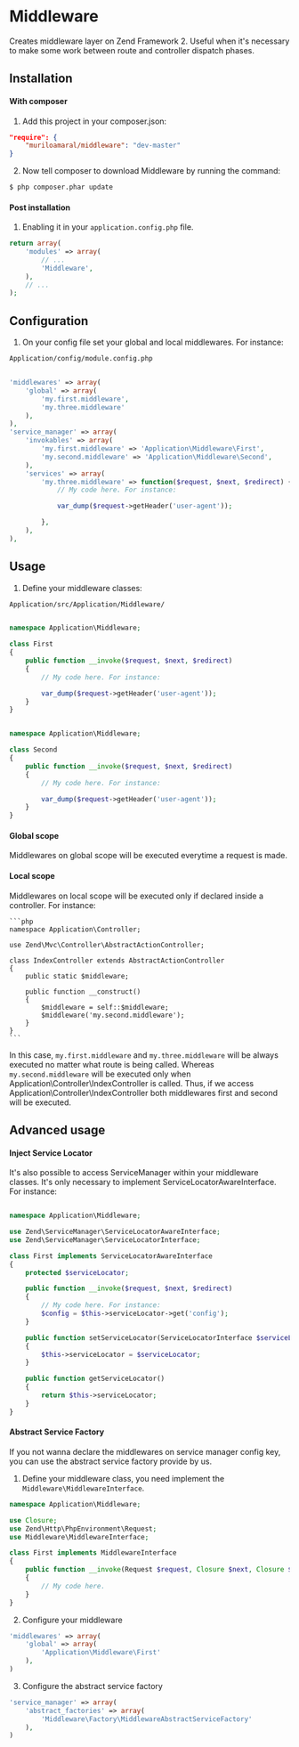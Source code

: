 Middleware
============

Creates middleware layer on Zend Framework 2. Useful when it's necessary to make some work
between route and controller dispatch phases.


Installation
------------

#### With composer

1. Add this project in your composer.json:


```json
"require": {
    "muriloamaral/middleware": "dev-master"
}
```


2. Now tell composer to download Middleware by running the command:


```bash
$ php composer.phar update
```


#### Post installation

1. Enabling it in your `application.config.php` file.



```php
return array(
    'modules' => array(
        // ...
        'Middleware',
    ),
    // ...
);
```


Configuration
-------------

1. On your config file set your global and local middlewares. For instance:



```bash
Application/config/module.config.php
```


```php

'middlewares' => array(
    'global' => array(
        'my.first.middleware',
        'my.three.middleware'
    ),
),
'service_manager' => array(
    'invokables' => array(
        'my.first.middleware' => 'Application\Middleware\First',
        'my.second.middleware' => 'Application\Middleware\Second',
    ),
    'services' => array(
        'my.three.middleware' => function($request, $next, $redirect) {
            // My code here. For instance:

            var_dump($request->getHeader('user-agent'));

        },
    ),
),
```

Usage
-----

1. Define your middleware classes:


```bash
Application/src/Application/Middleware/
```


```php

namespace Application\Middleware;

class First
{
    public function __invoke($request, $next, $redirect)
    {
        // My code here. For instance:

        var_dump($request->getHeader('user-agent'));
    }
}
```

```php

namespace Application\Middleware;

class Second
{
    public function __invoke($request, $next, $redirect)
    {
        // My code here. For instance:

        var_dump($request->getHeader('user-agent'));
    }
}
```

#### Global scope
Middlewares on global scope will be executed everytime a request is made.

#### Local scope
Middlewares on local scope will be executed only if declared inside a controller. For instance:

    ```php
    namespace Application\Controller;

    use Zend\Mvc\Controller\AbstractActionController;

    class IndexController extends AbstractActionController
    {
        public static $middleware;

        public function __construct()
        {
            $middleware = self::$middleware;
            $middleware('my.second.middleware');
        }
    }
    ```

In this case, `my.first.middleware` and `my.three.middleware`  will be always executed no matter what route is being called. Whereas `my.second.middleware` will be executed only when
Application\Controller\IndexController is called. Thus, if we access Application\Controller\IndexController both middlewares first and second will be executed.


Advanced usage
--------------

#### Inject Service Locator

It's also possible to access ServiceManager within your middleware classes. It's only necessary to implement ServiceLocatorAwareInterface. For instance:


```php

namespace Application\Middleware;

use Zend\ServiceManager\ServiceLocatorAwareInterface;
use Zend\ServiceManager\ServiceLocatorInterface;

class First implements ServiceLocatorAwareInterface
{
    protected $serviceLocator;

    public function __invoke($request, $next, $redirect)
    {
        // My code here. For instance:
        $config = $this->serviceLocator->get('config');
    }

    public function setServiceLocator(ServiceLocatorInterface $serviceLocator)
    {
        $this->serviceLocator = $serviceLocator;
    }

    public function getServiceLocator()
    {
        return $this->serviceLocator;
    }
}
```

#### Abstract Service Factory

If you not wanna declare the middlewares on service manager config key, you can use the abstract service factory provide by us.

1. Define your middleware class, you need implement the `Middleware\MiddlewareInterface`.


```php
namespace Application\Middleware;

use Closure;
use Zend\Http\PhpEnvironment\Request;
use Middleware\MiddlewareInterface;

class First implements MiddlewareInterface
{
    public function __invoke(Request $request, Closure $next, Closure $redirect)
    {
        // My code here.
    }
}
```

2. Configure your middleware


```php
'middlewares' => array(
    'global' => array(
        'Application\Middleware\First'
    ),
)
```

3. Configure the abstract service factory


```php
'service_manager' => array(
    'abstract_factories' => array(
        'Middleware\Factory\MiddlewareAbstractServiceFactory'
    ),
)
```